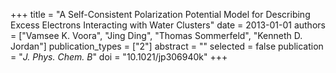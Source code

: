 +++
title = "A Self-Consistent Polarization Potential Model for Describing Excess Electrons Interacting with Water Clusters"
date = 2013-01-01
authors = ["Vamsee K. Voora", "Jing Ding", "Thomas Sommerfeld", "Kenneth D. Jordan"]
publication_types = ["2"]
abstract = ""
selected = false
publication = "*J. Phys. Chem. B*"
doi = "10.1021/jp306940k"
+++

